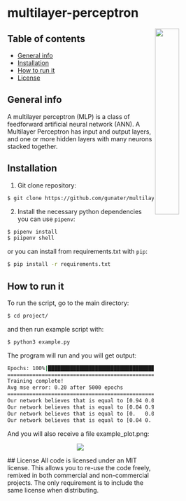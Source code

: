 # multilayer-perceptron

<img align="right" width="33%" src="https://cdn-icons.flaticon.com/png/512/3401/premium/3401562.png?token=exp=1637357148~hmac=99e443032e3886076e10af7d73fd732f">

## Table of contents

* [General info](#general-info)
* [Installation](#installation)
* [How to run it](#how-to-run-it)
* [License](#license)

## General info
A multilayer perceptron (MLP) is a class of feedforward artificial neural network (ANN). 
A Multilayer Perceptron has input and output layers, and one or more hidden layers with many neurons stacked together.

## Installation

1. Git clone repository:
```bash
$ git clone https://github.com/gunater/multilayer-perceptron.git
```
2. Install the necessary python dependencies you can use `pipenv`:
```bash
$ pipenv install
$ piipenv shell
```
or you can install from requirements.txt with `pip`:
```bash
$ pip install -r requirements.txt
```
## How to run it
To run the script, go to the main directory:
```bash
$ cd project/
```
and then run example script with:
```bash
$ python3 example.py
```
The program will run and you will get output:
```bash
Epochs: 100%|████████████████████████████████████████████████████████████████████████████████████████████| 5000/5000 [00:02<00:00, 1725.40it/s]
====================================================================================================
Training complete!
Avg mse error: 0.20 after 5000 epochs
====================================================================================================
Our network believes that is equal to [0.94 0.06 0.   0.04]
Our network believes that is equal to [0.04 0.95 0.07 0.  ]
Our network believes that is equal to [0.   0.03 0.93 0.04]
Our network believes that is equal to [0.04 0.   0.06 0.95]
```
And you will also receive a file example_plot.png:
<p align="center">
  <img align="center" width="auto" src="https://github.com/gunater/multilayer-perceptron/blob/master/example_plot.png?raw=true">
</p>
## License
All code is licensed under an MIT license. This allows you to re-use the code freely, remixed in both commercial and non-commercial projects. The only requirement is to include the same license when distributing.

